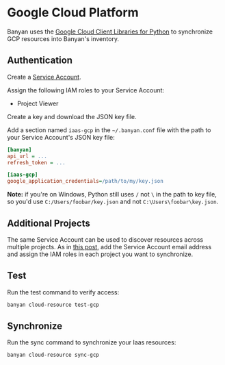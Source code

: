 # Google Cloud Platform

Banyan uses the [Google Cloud Client Libraries for Python](https://cloud.google.com/compute/docs/tutorials/python-guide) to synchronize GCP resources into Banyan's inventory.


## Authentication

Create a [Service Account](https://cloud.google.com/iam/docs/creating-managing-service-accounts).

Assign the following IAM roles to your Service Account:
- Project Viewer

Create a key and download the JSON key file.

Add a section named `iaas-gcp` in the `~/.banyan.conf` file with the path to your Service Account's JSON key file:

```ini
[banyan]
api_url = ...
refresh_token = ...

[iaas-gcp]
google_application_credentials=/path/to/my/key.json
```

**Note:** if you're on Windows, Python still uses `/` not `\` in the path to key file, so you'd use `C:/Users/foobar/key.json` and not `C:\Users\foobar\key.json`.


## Additional Projects

The same Service Account can be used to discover resources across multiple projects. As in [this post](https://gtseres.medium.com/using-service-accounts-across-projects-in-gcp-cf9473fef8f0), add the Service Account email address and assign the IAM roles in each project you want to synchronize.


## Test

Run the test command to verify access:

```bash
banyan cloud-resource test-gcp
```


## Synchronize

Run the sync command to synchronize your Iaas resources:

```bash
banyan cloud-resource sync-gcp
```